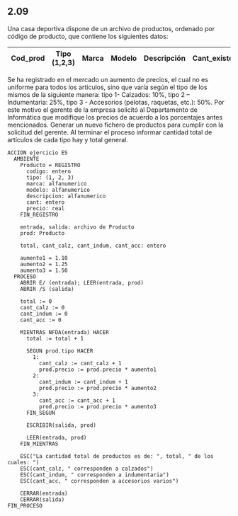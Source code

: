 ## 2.09
Una casa deportiva dispone de un archivo de productos, ordenado por código de producto, que contiene los
siguientes datos:

| Cod_prod | Tipo (1,2,3) | Marca | Modelo | Descripción | Cant_existente | Precio_Unitario |
|----------|--------------|-------|--------|-------------|----------------|-----------------|

Se ha registrado en el mercado un aumento de precios, el cual no es uniforme para todos los artículos, sino que varía
según el tipo de los mismos de la siguiente manera: tipo 1- Calzados: 10%, tipo 2 – Indumentaria: 25%, tipo 3 -
Accesorios (pelotas, raquetas, etc.): 50%. Por este motivo el gerente de la empresa solicitó al Departamento de
Informática que modifique los precios de acuerdo a los porcentajes antes mencionados.
Generar un nuevo fichero de productos para cumplir con la solicitud del gerente.
Al terminar el proceso informar cantidad total de artículos de cada tipo hay y total general.

```
ACCION ejercicio ES
  AMBIENTE
    Producto = REGISTRO
      codigo: entero
      tipo: (1, 2, 3)
      marca: alfanumerico
      modelo: alfanumerico
      descripcion: alfanumerico
      cant: entero
      precio: real
    FIN_REGISTRO

    entrada, salida: archivo de Producto
    prod: Producto

    total, cant_calz, cant_indum, cant_acc: entero

    aumento1 = 1.10
    aumento2 = 1.25
    aumento3 = 1.50
  PROCESO
    ABRIR E/ (entrada); LEER(entrada, prod)
    ABRIR /S (salida)

    total := 0
    cant_calz := 0
    cant_indum := 0
    cant_acc := 0

    MIENTRAS NFDA(entrada) HACER
      total := total + 1

      SEGUN prod.tipo HACER
        1:
          cant_calz := cant_calz + 1
          prod.precio := prod.precio * aumento1
        2:
          cant_indum := cant_indum + 1
          prod.precio := prod.precio * aumento2
        3:
          cant_acc := cant_acc + 1
          prod.precio := prod.precio * aumento3
      FIN_SEGUN

      ESCRIBIR(salida, prod)

      LEER(entrada, prod)
    FIN_MIENTRAS

    ESC("La cantidad total de productos es de: ", total, " de los cuales: ")
    ESC(cant_calz, " corresponden a calzados")
    ESC(cant_indum, " corresponden a indumentaria")
    ESC(cant_acc, " corresponden a accesorios varios")

    CERRAR(entrada)
    CERRAR(salida)
FIN_PROCESO
```
